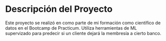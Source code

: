 # Descripción del Proyecto
Este proyecto se realizó en como parte de mi formación como científico de datos en el Bootcamp de Practicum. Utiliza herramientas de ML supervizado para predecir si un cliente dejará la membresía a cierto banco.
